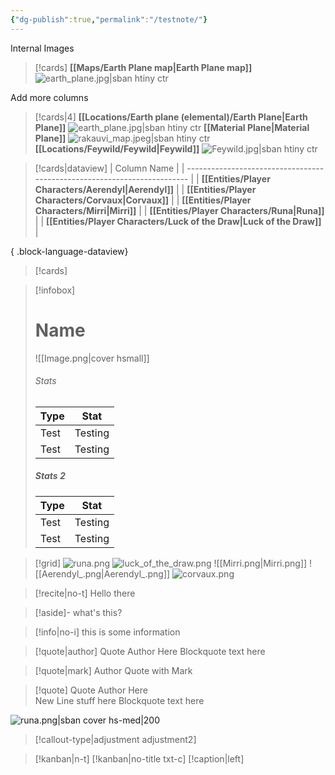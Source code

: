 ```yaml
---
{"dg-publish":true,"permalink":"/testnote/"}
---
```


Internal Images
> [!cards]
> **[[Maps/Earth Plane map\|Earth Plane map]]**
>  ![earth_plane.jpg|sban htiny ctr](/img/user/Images/earth_plane.jpg)

Add more columns
> [!cards|4]
> **[[Locations/Earth plane (elemental)/Earth Plane\|Earth Plane]]**
> ![earth_plane.jpg|sban htiny ctr](/img/user/Images/earth_plane.jpg)
> **[[Material Plane\|Material Plane]]**
> ![rakauvi_map.jpeg|sban htiny ctr](/img/user/Images/rakauvi_map.jpeg)
> **[[Locations/Feywild/Feywild\|Feywild]]**
> ![Feywild.jpg|sban htiny ctr](/img/user/Images/Feywild.jpg)

> [!cards|dataview]
>  | Column Name                                                              |
> | ------------------------------------------------------------------------ |
> | **[[Entities/Player Characters/Aerendyl\|Aerendyl]]**                 |
> | **[[Entities/Player Characters/Corvaux\|Corvaux]]**                   |
> | **[[Entities/Player Characters/Mirri\|Mirri]]**                       |
> | **[[Entities/Player Characters/Runa\|Runa]]**                         |
> | **[[Entities/Player Characters/Luck of the Draw\|Luck of the Draw]]** |
> 
{ .block-language-dataview}

> [!cards]
> 

> [!infobox]
> # Name
> ![[Image.png\|cover hsmall]]
> ###### Stats
> | Type |  Stat |
> | ---- | ---- |
> | Test | Testing |
> | Test | Testing |
> 
> ##### Stats 2
> | Type | Stat |
> | ---- | ---- |
> | Test | Testing |
> | Test | Testing |


> [!grid]
> ![runa.png](/img/user/Images/runa.png)
> ![luck_of_the_draw.png](/img/user/Images/luck_of_the_draw.png)
> ![[Mirri.png\|Mirri.png]]
> ![[Aerendyl_.png\|Aerendyl_.png]]
> ![corvaux.png](/img/user/Images/corvaux.png)

> [!recite|no-t]
> Hello there

> [!aside]-
> what's this?

> [!info|no-i]
> this is some information

> [!quote|author] Quote Author Here
> Blockquote text here

> [!quote|mark] Author
> Quote with Mark

> [!quote] Quote Author Here <br>New Line stuff here
> Blockquote text here

![runa.png|sban cover hs-med|200](/img/user/Images/runa.png)

> [!callout-type|adjustment adjustment2]

> [!kanban|n-t]
> [!kanban|no-title txt-c]
> [!caption|left]